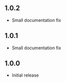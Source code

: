 ## 1.0.2

- Small documentation fix

## 1.0.1

- Small documentation fix

## 1.0.0

- Initial release
